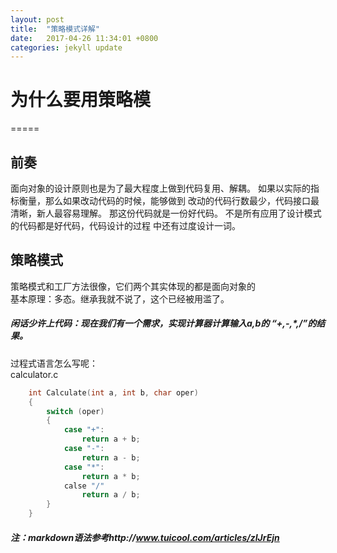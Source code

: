 ```yaml
---
layout: post
title:  "策略模式详解"
date:   2017-04-26 11:34:01 +0800
categories: jekyll update
---
```


# 为什么要用策略模
=====
## 前奏
面向对象的设计原则也是为了最大程度上做到代码复用、解耦。
如果以实际的指标衡量，那么如果改动代码的时候，能够做到
改动的代码行数最少，代码接口最清晰，新人最容易理解。
那这份代码就是一份好代码。
不是所有应用了设计模式的代码都是好代码，代码设计的过程
中还有过度设计一词。

## 策略模式
策略模式和工厂方法很像，它们两个其实体现的都是面向对象的  
基本原理：多态。继承我就不说了，这个已经被用滥了。  

##### 闲话少许上代码：现在我们有一个需求，实现计算器计算输入a,b的 “+,-,*,/”的结果。  
过程式语言怎么写呢：  
calculator.c  
```c
	int Calculate(int a, int b, char oper)
	{
		switch (oper)
		{
			case "+":
				return a + b;
			case "-":
				return a - b;
			case "*":
				return a * b;
			calse "/"
				return a / b;
		}
	}
```
##### 注：markdown语法参考http://www.tuicool.com/articles/zIJrEjn